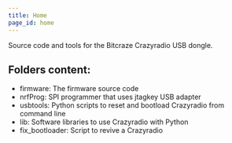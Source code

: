 ```yaml
---
title: Home
page_id: home 
---
```


Source code and tools for the Bitcraze Crazyradio USB dongle.

## Folders content:
- firmware: The firmware source code
- nrfProg:  SPI programmer that uses jtagkey USB adapter
- usbtools: Python scripts to reset and bootload Crazyradio from command line
- lib: Software libraries to use Crazyradio with Python
- fix_bootloader: Script to revive a Crazyradio

